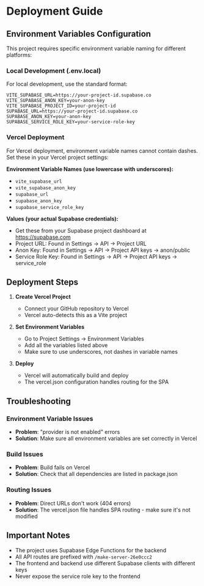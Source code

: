 # Deployment Guide

## Environment Variables Configuration

This project requires specific environment variable naming for different platforms:

### Local Development (.env.local)
For local development, use the standard format:
```
VITE_SUPABASE_URL=https://your-project-id.supabase.co
VITE_SUPABASE_ANON_KEY=your-anon-key
VITE_SUPABASE_PROJECT_ID=your-project-id
SUPABASE_URL=https://your-project-id.supabase.co
SUPABASE_ANON_KEY=your-anon-key
SUPABASE_SERVICE_ROLE_KEY=your-service-role-key
```

### Vercel Deployment
For Vercel deployment, environment variable names cannot contain dashes. Set these in your Vercel project settings:

**Environment Variable Names (use lowercase with underscores):**
- `vite_supabase_url`
- `vite_supabase_anon_key` 
- `supabase_url`
- `supabase_anon_key`
- `supabase_service_role_key`

**Values (your actual Supabase credentials):**
- Get these from your Supabase project dashboard at https://supabase.com
- Project URL: Found in Settings → API → Project URL
- Anon Key: Found in Settings → API → Project API keys → anon/public
- Service Role Key: Found in Settings → API → Project API keys → service_role

## Deployment Steps

1. **Create Vercel Project**
   - Connect your GitHub repository to Vercel
   - Vercel auto-detects this as a Vite project

2. **Set Environment Variables**
   - Go to Project Settings → Environment Variables
   - Add all the variables listed above
   - Make sure to use underscores, not dashes in variable names

3. **Deploy**
   - Vercel will automatically build and deploy
   - The vercel.json configuration handles routing for the SPA

## Troubleshooting

### Environment Variable Issues
- **Problem**: "provider is not enabled" errors
- **Solution**: Make sure all environment variables are set correctly in Vercel

### Build Issues  
- **Problem**: Build fails on Vercel
- **Solution**: Check that all dependencies are listed in package.json

### Routing Issues
- **Problem**: Direct URLs don't work (404 errors)
- **Solution**: The vercel.json file handles SPA routing - make sure it's not modified

## Important Notes

- The project uses Supabase Edge Functions for the backend
- All API routes are prefixed with `/make-server-26e0ccc2`
- The frontend and backend use different Supabase clients with different keys
- Never expose the service role key to the frontend